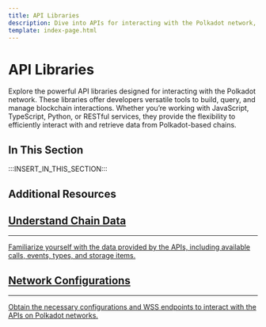 ```yaml
---
title: API Libraries
description: Dive into APIs for interacting with the Polkadot network, including Polkadot-API, Polkadot.js, Python Substrate Interface, and Sidecar REST services.
template: index-page.html
---
```


# API Libraries

Explore the powerful API libraries designed for interacting with the Polkadot network. These libraries offer developers versatile tools to build, query, and manage blockchain interactions. Whether you’re working with JavaScript, TypeScript, Python, or RESTful services, they provide the flexibility to efficiently interact with and retrieve data from Polkadot-based chains.

## In This Section

:::INSERT_IN_THIS_SECTION:::

## Additional Resources

<div class="subsection-wrapper">
  <div class="card">
    <a href="/polkadot-protocol/parachain-basics/chain-data/"> 
      <h2 class="title">Understand Chain Data</h2>
      <hr>
      <p class="description">Familiarize yourself with the data provided by the APIs, including available calls, events, types, and storage items.</p>
    </a>
  </div>
    <div class="card">
    <a href="/develop/networks/">
      <h2 class="title">Network Configurations</h2>
      <hr>
      <p class="description">Obtain the necessary configurations and WSS endpoints to interact with the APIs on Polkadot networks.</p>
    </a>
  </div>
</div>
